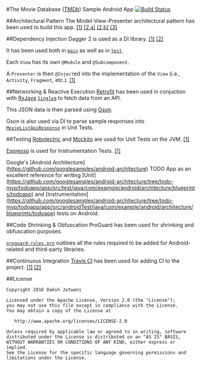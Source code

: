 #The Movie Database ([TMDb](https://www.themoviedb.org/)) Sample Android App [![Build Status](https://travis-ci.org/dakshj/TMDb_Sample.svg?branch=master)](https://travis-ci.org/dakshj/TMDb_Sample)

##Architectural Pattern
The Model-View-Presenter architectural pattern has been used to build this app.
[\[1\]](https://github.com/googlesamples/android-architecture/tree/todo-mvp/)
[\[2.a\]](http://fernandocejas.com/2014/09/03/architecting-android-the-clean-way/)
[\[2.b\]](http://fernandocejas.com/2015/07/18/architecting-android-the-evolution/)
[\[3\]](http://engineering.remind.com/android-code-that-scales/)

##Dependency Injection
Dagger 2 is used as a DI library.
[\[1\]](https://github.com/codepath/android_guides/wiki/Dependency-Injection-with-Dagger-2)
[\[2\]](http://fernandocejas.com/2015/04/11/tasting-dagger-2-on-android/)

It has been used both in
[`main`](app/src/main/java/com/daksh/tmdbsample/di)
as well as in
[`test`](app/src/test/java/com/daksh/tmdbsample/di).

Each `View` has its own `@Module` and `@Subcomponent`.

A `Presenter` is then `@Inject`ed into the implementation of the `View` (i.e., `Activity`, `Fragment`, etc.).
[\[1\]](http://www.technicaladvices.com/2016/04/07/dagger-2-mvp-and-unit-testing-android-di-part-3/)

##Networking & Reactive Execution
[Retrofit](http://square.github.io/retrofit/)
has been used in conjuction with
[RxJava](https://github.com/ReactiveX/RxJava)
[`Single`s](https://medium.com/@kurtisnusbaum/rxandroid-basics-part-1-c0d5edcf6850#.bhaiac8pk)
to fetch data from an API.

This JSON data is then parsed using [Gson](https://github.com/google/gson).

Gson is also used via DI to parse sample responses into
[`MovieListApiResponse`](app/src/main/java/com/daksh/tmdbsample/data/model/MovieListApiResponse.java)
in Unit Tests.

##Testing
[Robolectric](http://robolectric.org/)
and
[Mockito](http://mockito.org/)
are used for Unit Tests on the JVM.
[\[1\]](https://guides.codepath.com/android/Unit-Testing-with-Robolectric)

[Espresso](https://google.github.io/android-testing-support-library/docs/espresso/index.html)
is used for Instrumentation Tests.
[\[1\]](http://google.github.io/android-testing-support-library/docs/espresso/cheatsheet/index.html)

Google's
[Android Architecture]
(https://github.com/googlesamples/android-architecture)
TODO App
as an excellent reference for writing
[Unit]
(https://github.com/googlesamples/android-architecture/tree/todo-mvp/todoapp/app/src/test/java/com/example/android/architecture/blueprints/todoapp)
and
[Instrumentation]
(https://github.com/googlesamples/android-architecture/tree/todo-mvp/todoapp/app/src/androidTest/java/com/example/android/architecture/blueprints/todoapp)
tests on Android.

##Code Shrinking & Obfuscation
ProGuard has been used for shrinking and obfuscation purposes.

[`proguard-rules.pro`](app/proguard-rules.pro) outlines all the rules required to be added for Android-related and third-party libraries.

##Continuous Integration
[Travis CI](https://travis-ci.org/)
has been used for adding CI to the project.
[\[1\]](https://guides.codepath.com/android/Setting-up-Travis-CI)
[\[2\]](https://guides.codepath.com/android/Setting-up-Travis-CI#troubleshooting)


##License

    Copyright 2016 Daksh Jotwani

    Licensed under the Apache License, Version 2.0 (the "License");
    you may not use this file except in compliance with the License.
    You may obtain a copy of the License at

       http://www.apache.org/licenses/LICENSE-2.0

    Unless required by applicable law or agreed to in writing, software
    distributed under the License is distributed on an "AS IS" BASIS,
    WITHOUT WARRANTIES OR CONDITIONS OF ANY KIND, either express or implied.
    See the License for the specific language governing permissions and
    limitations under the License.
